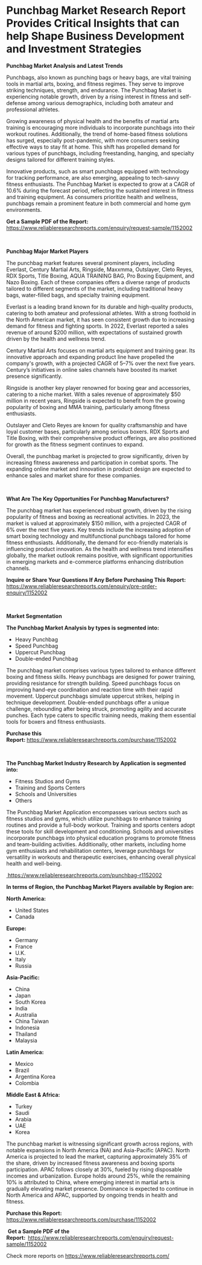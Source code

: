 <p><h1>Punchbag Market Research Report Provides Critical Insights that can help Shape Business Development and Investment Strategies</h1></p><p><strong>Punchbag Market Analysis and Latest Trends</strong></p>
<p><p>Punchbags, also known as punching bags or heavy bags, are vital training tools in martial arts, boxing, and fitness regimes. They serve to improve striking techniques, strength, and endurance. The Punchbag Market is experiencing notable growth, driven by a rising interest in fitness and self-defense among various demographics, including both amateur and professional athletes. </p><p>Growing awareness of physical health and the benefits of martial arts training is encouraging more individuals to incorporate punchbags into their workout routines. Additionally, the trend of home-based fitness solutions has surged, especially post-pandemic, with more consumers seeking effective ways to stay fit at home. This shift has propelled demand for various types of punchbags, including freestanding, hanging, and specialty designs tailored for different training styles.</p><p>Innovative products, such as smart punchbags equipped with technology for tracking performance, are also emerging, appealing to tech-savvy fitness enthusiasts. The Punchbag Market is expected to grow at a CAGR of 10.6% during the forecast period, reflecting the sustained interest in fitness and training equipment. As consumers prioritize health and wellness, punchbags remain a prominent feature in both commercial and home gym environments.</p></p>
<p><strong>Get a Sample PDF of the Report:&nbsp;</strong> <a href="https://www.reliableresearchreports.com/enquiry/request-sample/1152002?utm_campaign=3430&utm_medium=2&utm_source=Github&utm_content=ia&utm_term=04042025&utm_id=punchbag">https://www.reliableresearchreports.com/enquiry/request-sample/1152002</a></p>
<p>&nbsp;</p>
<p><strong>Punchbag Major Market Players</strong></p>
<p><p>The punchbag market features several prominent players, including Everlast, Century Martial Arts, Ringside, Maxxmma, Outslayer, Cleto Reyes, RDX Sports, Title Boxing, AQUA TRAINING BAG, Pro Boxing Equipment, and Nazo Boxing. Each of these companies offers a diverse range of products tailored to different segments of the market, including traditional heavy bags, water-filled bags, and specialty training equipment.</p><p>Everlast is a leading brand known for its durable and high-quality products, catering to both amateur and professional athletes. With a strong foothold in the North American market, it has seen consistent growth due to increasing demand for fitness and fighting sports. In 2022, Everlast reported a sales revenue of around $200 million, with expectations of sustained growth driven by the health and wellness trend.</p><p>Century Martial Arts focuses on martial arts equipment and training gear. Its innovative approach and expanding product line have propelled the company's growth, with a projected CAGR of 5–7% over the next five years. Century’s initiatives in online sales channels have boosted its market presence significantly.</p><p>Ringside is another key player renowned for boxing gear and accessories, catering to a niche market. With a sales revenue of approximately $50 million in recent years, Ringside is expected to benefit from the growing popularity of boxing and MMA training, particularly among fitness enthusiasts.</p><p>Outslayer and Cleto Reyes are known for quality craftsmanship and have loyal customer bases, particularly among serious boxers. RDX Sports and Title Boxing, with their comprehensive product offerings, are also positioned for growth as the fitness segment continues to expand.</p><p>Overall, the punchbag market is projected to grow significantly, driven by increasing fitness awareness and participation in combat sports. The expanding online market and innovation in product design are expected to enhance sales and market share for these companies.</p></p>
<p>&nbsp;</p>
<p><strong>What Are The Key Opportunities For Punchbag Manufacturers?</strong></p>
<p><p>The punchbag market has experienced robust growth, driven by the rising popularity of fitness and boxing as recreational activities. In 2023, the market is valued at approximately $150 million, with a projected CAGR of 6% over the next five years. Key trends include the increasing adoption of smart boxing technology and multifunctional punchbags tailored for home fitness enthusiasts. Additionally, the demand for eco-friendly materials is influencing product innovation. As the health and wellness trend intensifies globally, the market outlook remains positive, with significant opportunities in emerging markets and e-commerce platforms enhancing distribution channels.</p></p>
<p><strong>Inquire or Share Your Questions If Any Before Purchasing This Report:</strong> <a href="https://www.reliableresearchreports.com/enquiry/pre-order-enquiry/1152002?utm_campaign=3430&utm_medium=2&utm_source=Github&utm_content=ia&utm_term=04042025&utm_id=punchbag">https://www.reliableresearchreports.com/enquiry/pre-order-enquiry/1152002</a></p>
<p>&nbsp;</p>
<p><strong>Market Segmentation</strong></p>
<p><strong>The Punchbag Market Analysis by types is segmented into:</strong></p>
<p><ul><li>Heavy Punchbag</li><li>Speed Punchbag</li><li>Uppercut Punchbag</li><li>Double-ended Punchbag</li></ul></p>
<p><p>The punchbag market comprises various types tailored to enhance different boxing and fitness skills. Heavy punchbags are designed for power training, providing resistance for strength building. Speed punchbags focus on improving hand-eye coordination and reaction time with their rapid movement. Uppercut punchbags simulate uppercut strikes, helping in technique development. Double-ended punchbags offer a unique challenge, rebounding after being struck, promoting agility and accurate punches. Each type caters to specific training needs, making them essential tools for boxers and fitness enthusiasts.</p></p>
<p><strong>Purchase this Report:&nbsp;</strong><a href="https://www.reliableresearchreports.com/purchase/1152002?utm_campaign=3430&utm_medium=2&utm_source=Github&utm_content=ia&utm_term=04042025&utm_id=punchbag">https://www.reliableresearchreports.com/purchase/1152002</a></p>
<p>&nbsp;</p>
<p><strong>The Punchbag Market Industry Research by Application is segmented into:</strong></p>
<p><ul><li>Fitness Studios and Gyms</li><li>Training and Sports Centers</li><li>Schools and Universities</li><li>Others</li></ul></p>
<p><p>The Punchbag Market Application encompasses various sectors such as fitness studios and gyms, which utilize punchbags to enhance training routines and provide a full-body workout. Training and sports centers adopt these tools for skill development and conditioning. Schools and universities incorporate punchbags into physical education programs to promote fitness and team-building activities. Additionally, other markets, including home gym enthusiasts and rehabilitation centers, leverage punchbags for versatility in workouts and therapeutic exercises, enhancing overall physical health and well-being.</p></p>
<p><a href="https://www.reliableresearchreports.com/punchbag-r1152002?utm_campaign=3430&utm_medium=2&utm_source=Github&utm_content=ia&utm_term=04042025&utm_id=punchbag">&nbsp;https://www.reliableresearchreports.com/punchbag-r1152002</a></p>
<p><strong>In terms of Region, the Punchbag Market Players available by Region are:</strong></p>
<p>
    <p> <strong> North America: </strong>
        <ul>
            <li>United States</li>
            <li>Canada</li>
        </ul>
        </p> 
    <p> <strong> Europe: </strong>
        <ul>
            <li>Germany</li>
            <li>France</li>
            <li>U.K.</li>
            <li>Italy</li>
            <li>Russia</li>
        </ul>
        </p> 
    <p> <strong> Asia-Pacific: </strong>
        <ul>
            <li>China</li>
            <li>Japan</li>
            <li>South Korea</li>
            <li>India</li>
            <li>Australia</li>
            <li>China Taiwan</li>
            <li>Indonesia</li>
            <li>Thailand</li>
            <li>Malaysia</li>
        </ul>
        </p> 
    <p> <strong> Latin America: </strong>
        <ul>
            <li>Mexico</li>
            <li>Brazil</li>
            <li>Argentina Korea</li>
            <li>Colombia</li>
        </ul>
        </p> 
    <p> <strong> Middle East & Africa: </strong>
        <ul>
            <li>Turkey</li>
            <li>Saudi</li>
            <li>Arabia</li>
            <li>UAE</li>
            <li>Korea</li>
        </ul>
    </p>
    </p>
<p><p>The punchbag market is witnessing significant growth across regions, with notable expansions in North America (NA) and Asia-Pacific (APAC). North America is projected to lead the market, capturing approximately 35% of the share, driven by increased fitness awareness and boxing sports participation. APAC follows closely at 30%, fueled by rising disposable incomes and urbanization. Europe holds around 25%, while the remaining 10% is attributed to China, where emerging interest in martial arts is gradually elevating market presence. Dominance is expected to continue in North America and APAC, supported by ongoing trends in health and fitness.</p></p>
<p><strong>Purchase this Report: </strong><a href="https://www.reliableresearchreports.com/purchase/1152002?utm_campaign=3430&utm_medium=2&utm_source=Github&utm_content=ia&utm_term=04042025&utm_id=punchbag">https://www.reliableresearchreports.com/purchase/1152002</a></p>
<p>&nbsp;<strong>Get a Sample PDF of the Report:&nbsp;&nbsp;</strong><a href="https://www.reliableresearchreports.com/enquiry/request-sample/1152002?utm_campaign=3430&utm_medium=2&utm_source=Github&utm_content=ia&utm_term=04042025&utm_id=punchbag">https://www.reliableresearchreports.com/enquiry/request-sample/1152002</a></p>
<p><strong></strong></p>
<p>Check more reports on <a href="https://www.reliableresearchreports.com/?utm_campaign=3430&utm_medium=2&utm_source=Github&utm_content=ia&utm_term=04042025&utm_id=punchbag">https://www.reliableresearchreports.com/</a></p>